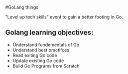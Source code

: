 #GoLang things

"Level up tech skills" event to gain a better footing in Go. 

## Golang learning objectives:
- Understand fundementals of Go
- Understand best practifces
- Read exiting Go code
- Update existing Go code
- Build Go Programs from Scratch 

